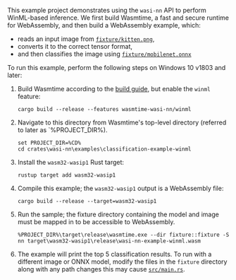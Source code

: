 This example project demonstrates using the `wasi-nn` API to perform WinML-based
inference. We first build Wasmtime, a fast and secure runtime for WebAssembly,
and then build a WebAssembly example, which:
- reads an input image from [`fixture/kitten.png`],
- converts it to the correct tensor format,
- and then classifies the image using [`fixture/mobilenet.onnx`]

[`fixture/kitten.png`]: fixture/kitten.png
[`fixture/mobilenet.onnx`]: fixture/mobilenet.onnx
[`src/main.rs`]: src/main.rs
[build guide]: https://docs.wasmtime.dev/contributing-building.html

To run this example, perform the following steps on Windows 10 v1803 and later:

1. Build Wasmtime according to the [build guide], but enable the `winml`
   feature:
   ```shell
   cargo build --release --features wasmtime-wasi-nn/winml
   ```
1. Navigate to this directory from Wasmtime's top-level directory (referred to
   later as `%PROJECT_DIR%).
    ```
    set PROJECT_DIR=%CD%
    cd crates\wasi-nn\examples\classification-example-winml
    ```
1. Install the `wasm32-wasip1` Rust target:
    ```
    rustup target add wasm32-wasip1
    ```
1. Compile this example; the `wasm32-wasip1` output is a WebAssembly file:
    ```
    cargo build --release --target=wasm32-wasip1
    ```
1. Run the sample; the fixture directory containing the model and image must be
   mapped in to be accessible to WebAssembly.
    ```
    %PROJECT_DIR%\target\release\wasmtime.exe --dir fixture::fixture -S nn target\wasm32-wasip1\release\wasi-nn-example-winml.wasm
    ```
1. The example will print the top 5 classification results. To run with a
   different image or ONNX model, modify the files in the `fixture` directory
   along with any path changes this may cause [`src/main.rs`].
